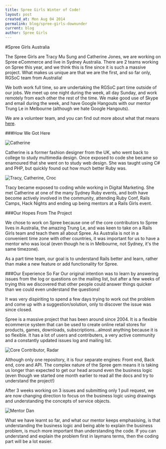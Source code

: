 ```yaml
---
title: Spree Girls Winter of Code!
layout: post
created_at: Mon Aug 04 2014
permalink: blog/spree-girls-downunder
current: blog
author: Spree Girls
---
```


#Spree Girls Australia

The Spree Girls are Tracy Mu Sung and Catherine Jones, we are working on Spree eCommerce and live in Sydney Australia. There are 2 teams working on Spree this year, and we think this is fine since it is such a massive project. What makes us unique are that we are the first, and so far only, RGSoC team from Australia!

We both work full time, so are undertaking the RGSoC part time outside of our jobs. We meet up one night during the week, all day Sunday, and work remotely from each other the rest of the time. We make good use of Skype and email during the week, and have Google Hangouts with our mentor Trung Le in Melbourne (although we hate Google Hangouts).

We are a volunteer team, and you can find out more about what that means [here](http://railsgirlssummerofcode.org/blog/everything-you-ever-wanted-to-know-about-volunteer-teams/).

###How We Got Here

![Catherine](http://www.tracecode.com.au/blog/wp-content/uploads/2014/08/catherine.jpg)

Catherine is a former fashion designer from the UK, who went back to college to study multimedia design. Once exposed to code she became so enamoured that she went on to study web design. She was taught using C# and PHP, but quickly found out how much better Ruby was.

![Tracy, Catherine, Croc](http://www.tracecode.com.au/blog/wp-content/uploads/2014/08/group.jpg)

Tracy became exposed to coding while working in Digital Marketing. She met Catherine at one of the many Sydney Ruby events, and both have become actively involved in the community, attending Ruby Conf, Rails Camps, Hack Nights and ending up being mentors at a Rails Girls event. 

###Our Hopes From The Project

We chose to work on Spree because one of the core contributors to Spree lives in Australia, the amazing Trung Le, and was keen to take on a Rails Girls team and teach them all about Spree. As Australia is not in a convenient time zone with other countries, it was important for us to have a mentor who was local (even though he is in Melbourne, not Sydney, it's the same timezone).

As a part time team, our goal is to understand Rails better and learn, rather than make a new feature or add functionality for Spree.

###Our Experience So Far
Our original intention was to learn by answering issues from the log or questions on the mailing list, but after a few weeks of trying this we discovered that other people could answer things quicker than we could even understand the questions!

It was very dispiriting to spend a few days trying to work out the problem and come up with a suggestion/solution, only to discover the issue was since closed.

Spree is a massive project that has been around since 2004. It is a flexible ecommerce system that can be used to create online retail stores for products, games, downloads, subscriptions...almost anything because it is so flexible. It has a lot of users and contributers, a very active community and a constantly updated issues log and mailing list.

![Core Contributor, Radar](http://www.tracecode.com.au/blog/wp-content/uploads/2014/08/radar.jpg)

Although only one repository, it is four separate engines: Front end, Back end, core and API. The complex nature of the Spree gem means it is taking us longer than expected to get our head around even the business logic (even though we started one month earlier to read all the docs and try to understand the project!)

After 3 weeks working on 3 issues and submitting only 1 pull request, we are now changing direction to focus on the business logic using drawings and understanding the concepts of service objects.

![Mentor Dan](http://www.tracecode.com.au/blog/wp-content/uploads/2014/08/dan.jpg)

What we have learnt so far, and what our mentor keeps emphasising, is that understanding the business logic and being able to explain the business problem, is much more important than understanding the code. If you can understand and explain the problem first in laymans terms, then the coding part will be a lot easier.


